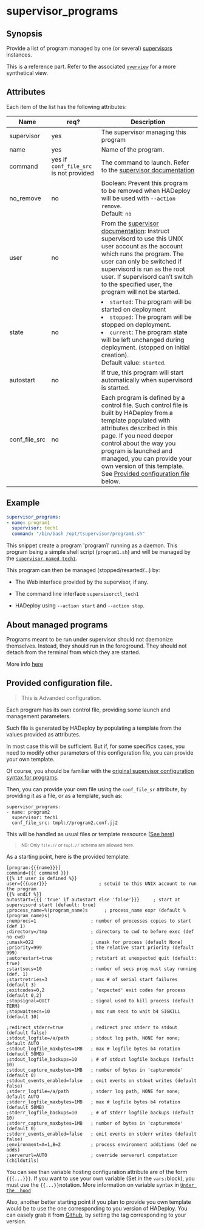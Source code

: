 # supervisor_programs

## Synopsis

Provide a list of program managed by one (or several) [supervisors](./supervisors) instances.

This is a reference part. Refer to the associated [`overview`](./supervisor_overview) for a more synthetical view.

## Attributes

Each item of the list has the following attributes:

Name | req? | 	Description
--- | ---  | ---
supervisor|yes|The supervisor managing this program
name|yes|Name of the program.
command|yes if `conf_file_src` is not provided|The command to launch. Refer to the [supervisor documentation](http://supervisord.org/configuration.html#program-x-section-values)
no_remove|no|Boolean: Prevent this program to be removed when HADeploy will be used with `--action remove`.<br>Default: `no`
user|no|From the [supervisor documentation](http://supervisord.org/configuration.html#program-x-section-values): Instruct supervisord to use this UNIX user account as the account which runs the program. The user can only be switched if supervisord is run as the root user. If supervisord can’t switch to the specified user, the program will not be started.
state|no|<lu><li>`started`: The program will be started on deployment</li><li>`stopped`: The program will be stopped on deployment.</li><li>`current`: The program state will be left unchanged during deployment. (stopped on initial creation).</li></ul>Default value: `started`.
autostart|no|If true, this program will start automatically when supervisord is started.
conf_file_src|no|Each program is defined by a control file. Such control file is built by HADeploy from a template populated with attributes described in this page. If you need deeper control about the way you program is launched and managed, you can provide your own version of this template. See [Provided configuration file](#provided-configuration-file) below.

## Example

```yaml
supervisor_programs:
- name: program1
  supervisor: tech1
  command: "/bin/bash /opt/tsupervisor/program1.sh"
```
This snippet create a program 'program1' running as a daemon. This program being a simple shell script (`program1.sh`) and will be managed by the [`supervisor named tech1`](./supervisors/#example).

This program can then be managed (stopped/resarted/...) by:

- The Web interface provided by the supervisor, if any.

- The command line interface `supervisorctl_tech1`

- HADeploy using `--action start` and `--action stop`.

## About managed programs

Programs meant to be run under supervisor should not daemonize themselves. Instead, they should run in the foreground. They should not detach from the terminal from which they are started.

More info [here](http://supervisord.org/subprocess.html#nondaemonizing-of-subprocesses)


## Provided configuration file.

> This is Advanded configuration.

Each program has its own control file, providing some launch and management parameters.

Such file is generated by HADeploy by populating a template from the values provided as attributes.

In most case this will be sufficient. But if, for some specifics cases, you need to modify other parameters of this configuration file, you can provide your own template.

Of course, you should be familiar with the [original supervisor configuration syntax for programs](http://supervisord.org/configuration.html#program-x-section-settings).

Then, you can provide your own file using the `conf_file_sr` attribute, by providing it as a file, or as a template, such as:
```
supervisor_programs:
- name: program2
  supervisor: tech1
  conf_file_src: tmpl://program2.conf.jj2
```
This will be handled as usual files or template ressource ([See here](../files/files#schemes))
 
> <sub>NB: Only `file://` or `tmpl://` schema are allowed here.</sub>

As a starting point, here is the provided template:

```
[program:{{{name}}}]
command={{{ command }}}
{{% if user is defined %}}
user={{{user}}}                   ; setuid to this UNIX account to run the program
{{% endif %}}
autostart={{{ 'true' if autostart else 'false'}}}     ; start at supervisord start (default: true)
;process_name=%(program_name)s      ; process_name expr (default %(program_name)s)
;numprocs=1                    ; number of processes copies to start (def 1)
;directory=/tmp                ; directory to cwd to before exec (def no cwd)
;umask=022                     ; umask for process (default None)
;priority=999                  ; the relative start priority (default 999)
;autorestart=true              ; retstart at unexpected quit (default: true)
;startsecs=10                  ; number of secs prog must stay running (def. 1)
;startretries=3                ; max # of serial start failures (default 3)
;exitcodes=0,2                 ; 'expected' exit codes for process (default 0,2)
;stopsignal=QUIT               ; signal used to kill process (default TERM)
;stopwaitsecs=10               ; max num secs to wait b4 SIGKILL (default 10)

;redirect_stderr=true          ; redirect proc stderr to stdout (default false)
;stdout_logfile=/a/path        ; stdout log path, NONE for none; default AUTO
;stdout_logfile_maxbytes=1MB   ; max # logfile bytes b4 rotation (default 50MB)
;stdout_logfile_backups=10     ; # of stdout logfile backups (default 10)
;stdout_capture_maxbytes=1MB   ; number of bytes in 'capturemode' (default 0)
;stdout_events_enabled=false   ; emit events on stdout writes (default false)
;stderr_logfile=/a/path        ; stderr log path, NONE for none; default AUTO
;stderr_logfile_maxbytes=1MB   ; max # logfile bytes b4 rotation (default 50MB)
;stderr_logfile_backups=10     ; # of stderr logfile backups (default 10)
;stderr_capture_maxbytes=1MB   ; number of bytes in 'capturemode' (default 0)
;stderr_events_enabled=false   ; emit events on stderr writes (default false)
;environment=A=1,B=2           ; process environment additions (def no adds)
;serverurl=AUTO                ; override serverurl computation (childutils)

```

You can see than variable hosting configuration attribute are of the form `{{{...}}}`. If you want to use your own variable (Set in the `vars:`block), you must use the `{{...}}`notation. More information on variable syntax in [`Under the  hood`](../../more/under_the_hood.md)

Also, another better starting point if you plan to provide you own template would be to use the one corresponding to you version of HADeploy. 
You can easely grab it from [Github](https://github.com/BROADSoftware/HADeploy), by setting the tag corresponding to your version.



